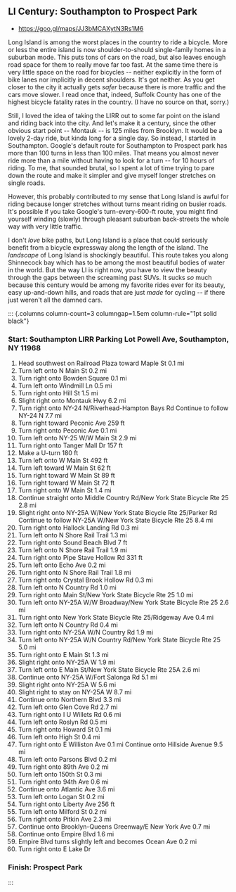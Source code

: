 
## LI Century: Southampton to Prospect Park 
- https://goo.gl/maps/JJ3bMCAXytN3Rs1M6

Long Island is among the worst places in the country to ride a bicycle. More or less the entire island is now shoulder-to-should single-family homes in a suburban mode. This puts tons of cars on the road, but also leaves enough road space for them to really move far too fast. At the same time there is very little space on the road for bicycles -- neither explicitly in the form of bike lanes nor implicitly in decent shoulders. It's got neither. As you get closer to the city it actually gets *safer* because there is more traffic and the cars move slower. I read once that, indeed, Suffolk County has one of the highest bicycle fatality rates in the country. (I have no source on that, sorry.)

Still, I loved the idea of taking the LIRR out to some far point on the island and riding back into the city. And let's make it a century, since the other obvious start point -- Montauk -- is 125 miles from Brooklyn. It would be a lovely 2-day ride, but kinda long for a single day. So instead, I started in Southampton. Google's default route for Southampton to Prospect park has more than 100 turns in less than 100 miles. That means you almost never ride more than a mile without having to look for a turn -- for 10 hours of riding. To me, that sounded brutal, so I spent a lot of time trying to pare down the route and make it simpler and give myself longer stretches on single roads.

However, this probably contributed to my sense that Long Island is awful for riding because longer stretches without turns meant riding on busier roads. It's possible if you take Google's turn-every-600-ft route, you might find yourself winding (slowly) through pleasant suburban back-streets the whole way with very little traffic.

I don't *love* bike paths, but Long Island is a place that could seriously benefit from a bicycle expressway along the length of the island. The *landscape* of Long Island is shockingly beautiful. This route takes you along Shinnecock bay which has to be among the most beautiful bodies of water in the world. But the way LI is right now, you have to view the beauty through the gaps between the screaming past SUVs. It sucks *so* much because this century would be among my favorite rides ever for its beauty, easy up-and-down hills, and roads that are just *made* for cycling -- if there just weren't all the damned cars. 

::: {.columns column-count=3 columngap=1.5em column-rule="1pt solid black"}

### Start: Southampton LIRR Parking Lot Powell Ave, Southampton, NY 11968

1. Head southwest on Railroad Plaza toward Maple St 0.1 mi
2. Turn left onto N Main St 0.2 mi
3. Turn right onto Bowden Square 0.1 mi
4. Turn left onto Windmill Ln 0.5 mi
5. Turn right onto Hill St 1.5 mi
6. Slight right onto Montauk Hwy 6.2 mi
7. Turn right onto NY-24 N/Riverhead-Hampton Bays Rd Continue to follow NY-24 N 7.7 mi
8. Turn right toward Peconic Ave 259 ft
9. Turn right onto Peconic Ave 0.1 mi
10. Turn left onto NY-25 W/W Main St 2.9 mi
11. Turn right onto Tanger Mall Dr 157 ft
12. Make a U-turn 180 ft
13. Turn left onto W Main St 492 ft
14. Turn left toward W Main St 62 ft
15. Turn right toward W Main St 89 ft
16. Turn right toward W Main St 72 ft
17. Turn right onto W Main St 1.4 mi
18. Continue straight onto Middle Country Rd/New York State Bicycle Rte 25 2.8 mi
19. Slight right onto NY-25A W/New York State Bicycle Rte 25/Parker Rd Continue to follow NY-25A W/New York State Bicycle Rte 25 8.4 mi
20. Turn right onto Hallock Landing Rd 0.3 mi
21. Turn left onto N Shore Rail Trail 1.3 mi
22. Turn right onto Sound Beach Blvd 7 ft
23. Turn left onto N Shore Rail Trail 1.9 mi
24. Turn right onto Pipe Stave Hollow Rd 331 ft
25. Turn left onto Echo Ave 0.2 mi
26. Turn right onto N Shore Rail Trail 1.8 mi
27. Turn right onto Crystal Brook Hollow Rd 0.3 mi
28. Turn left onto N Country Rd 1.0 mi
29. Turn right onto Main St/New York State Bicycle Rte 25 1.0 mi
30. Turn left onto NY-25A W/W Broadway/New York State Bicycle Rte 25 2.6 mi
31. Turn right onto New York State Bicycle Rte 25/Ridgeway Ave 0.4 mi
32. Turn left onto N Country Rd 0.4 mi
33. Turn right onto NY-25A W/N Country Rd 1.9 mi
34. Turn left onto NY-25A W/N Country Rd/New York State Bicycle Rte 25 5.0 mi
35. Turn right onto E Main St 1.3 mi
36. Slight right onto NY-25A W 1.9 mi
37. Turn left onto E Main St/New York State Bicycle Rte 25A 2.6 mi
38. Continue onto NY-25A W/Fort Salonga Rd 5.1 mi
39. Slight right onto NY-25A W 5.6 mi
40. Slight right to stay on NY-25A W 8.7 mi
41. Continue onto Northern Blvd 3.3 mi
42. Turn left onto Glen Cove Rd 2.7 mi
43. Turn right onto I U Willets Rd 0.6 mi
44. Turn left onto Roslyn Rd 0.5 mi
45. Turn right onto Howard St 0.1 mi
46. Turn left onto High St 0.4 mi
47. Turn right onto E Williston Ave 0.1 mi Continue onto Hillside Avenue 9.5 mi
48. Turn left onto Parsons Blvd 0.2 mi
49. Turn right onto 89th Ave 0.2 mi
50. Turn left onto 150th St 0.3 mi
51. Turn right onto 94th Ave 0.6 mi
52. Continue onto Atlantic Ave 3.6 mi
53. Turn left onto Logan St 0.2 mi
54. Turn right onto Liberty Ave 256 ft
55. Turn left onto Milford St 0.2 mi
56. Turn right onto Pitkin Ave 2.3 mi
57. Continue onto Brooklyn-Queens Greenway/E New York Ave 0.7 mi
58. Continue onto Empire Blvd 1.6 mi
59. Empire Blvd turns slightly left and becomes Ocean Ave 0.2 mi
60. Turn right onto E Lake Dr

### Finish: Prospect Park

:::



